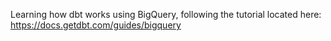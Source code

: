 Learning how dbt works using BigQuery, following the tutorial located here: https://docs.getdbt.com/guides/bigquery
